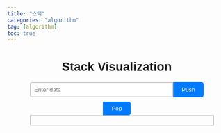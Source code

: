```yaml
---
title: "스택"
categories: "algorithm"
tag: [algorithm]
toc: true
---
```


<!DOCTYPE html>
<html>
<head>
  <title>Stack Visualization</title>
  <style>
    body {
      font-family: Arial, sans-serif;
    }
    .container {
      max-width: 400px;
      margin: 0 auto;
      text-align: center;
    }
    .stack {
      border: 2px solid #ccc;
      padding: 10px;
      margin-bottom: 20px;
      width: 100%;
      max-height: 300px;
      overflow-y: auto;
      display: flex;
      flex-direction: column-reverse;
    }
    .stack-item {
      background-color: #f0f0f0;
      border: 1px solid #aaa;
      padding: 8px;
      margin-bottom: 2px;
      text-align: center;
      border-radius: 5px;
    }
    .input-container {
      display: flex;
      margin-bottom: 10px;
    }
    #inputData {
      flex: 1;
      padding: 8px;
      border-radius: 5px 0 0 5px;
      border: 2px solid #ccc;
      outline: none;
    }
    #pushBtn, #popBtn {
      padding: 8px 20px;
      border: none;
      background-color: #007bff;
      color: #fff;
      border-radius: 0 5px 5px 0;
      cursor: pointer;
    }
    #pushBtn:hover, #popBtn:hover {
      background-color: #0056b3;
    }
  </style>

  <script>
    document.addEventListener("DOMContentLoaded", function() {
      const stackContainer = document.getElementById('stack');
      const inputData = document.getElementById('inputData');
      const pushBtn = document.getElementById('pushBtn');
      const popBtn = document.getElementById('popBtn');
      
      // 스택 데이터 구조 구현
      class Stack {
        constructor() {
          this.items = [];
        }

        push(element) {
          this.items.push(element);
          this.display();
        }

        pop() {
          if (this.items.length == 0)
            return "Underflow";
          return this.items.pop();
        }

        display() {
          stackContainer.innerHTML = this.items.map(item => `<div class="stack-item">${item}</div>`).join('');
        }
      }

      // 스택 인스턴스 생성
      const stack = new Stack();

      // Push 버튼 클릭 시
      pushBtn.addEventListener("click", function() {
        const inputVal = inputData.value;
        if (inputVal.trim() !== '') {
          stack.push(inputVal);
          inputData.value = '';
        }
      });

      // Pop 버튼 클릭 시
      popBtn.addEventListener("click", function() {
        const popped = stack.pop();
        if (popped !== "Underflow") {
          alert(`Popped: ${popped}`);
        } else {
          alert("Stack is empty");
        }
      });
    });
  </script>
</head>
<body>
  <div class="container">
    <h1>Stack Visualization</h1>
    <div class="input-container">
      <input type="text" id="inputData" placeholder="Enter data">
      <button id="pushBtn">Push</button>
    </div>
    <button id="popBtn">Pop</button>
    <div class="stack" id="stack"></div>
  </div>
</body>
</html>

